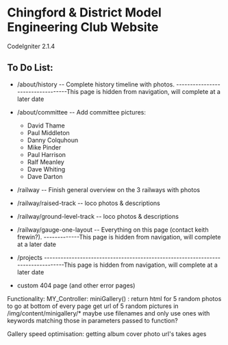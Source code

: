 # Chingford & District Model Engineering Club Website
CodeIgniter 2.1.4

## To Do List:
* /about/history -- Complete history timeline with photos. ----------------------------------This page is hidden from navigation, will complete at a later date

* /about/committee -- Add committee pictures:
  * David Thame
  * Paul Middleton
  * Danny Colquhoun
  * Mike Pinder
  * Paul Harrison
  * Ralf Meanley
  * Dave Whiting
  * Dave Darton

* /railway -- Finish general overview on the 3 railways with photos
* /railway/raised-track -- loco photos & descriptions
* /railway/ground-level-track -- loco photos & descriptions
* /railway/gauge-one-layout -- Everything on this page (contact keith frewin?). -------------This page is hidden from navigation, will complete at a later date

* /projects ---------------------------------------------------------------------------------This page is hidden from navigation, will complete at a later date

* custom 404 page (and other error pages)

Functionality:
MY_Controller: miniGallery() :
    return html for 5 random photos to go at bottom of every page
    get url of 5 random pictures in /img/content/minigallery/*
    maybe use filenames and only use ones with keywords matching those in parameters passed to function?

Gallery speed optimisation: getting album cover photo url's takes ages
